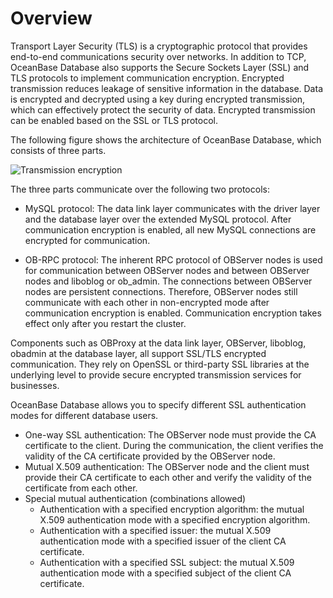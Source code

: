 # Overview

Transport Layer Security (TLS) is a cryptographic protocol that provides end-to-end communications security over networks. In addition to TCP, OceanBase Database also supports the Secure Sockets Layer (SSL) and TLS protocols to implement communication encryption. Encrypted transmission reduces leakage of sensitive information in the database. Data is encrypted and decrypted using a key during encrypted transmission, which can effectively protect the security of data. Encrypted transmission can be enabled based on the SSL or TLS protocol. 

The following figure shows the architecture of OceanBase Database, which consists of three parts. 

![Transmission encryption](https://obbusiness-private.oss-cn-shanghai.aliyuncs.com/doc/img/observer-enterprise/V4.2.1/EN_US/700.reference/100.oceanbase-database-concepts/%E5%86%85%E6%A0%B830.png)

The three parts communicate over the following two protocols:

* MySQL protocol: The data link layer communicates with the driver layer and the database layer over the extended MySQL protocol. After communication encryption is enabled, all new MySQL connections are encrypted for communication. 

* OB-RPC protocol: The inherent RPC protocol of OBServer nodes is used for communication between OBServer nodes and between OBServer nodes and liboblog or ob_admin. The connections between OBServer nodes are persistent connections. Therefore, OBServer nodes still communicate with each other in non-encrypted mode after communication encryption is enabled. Communication encryption takes effect only after you restart the cluster. 

Components such as OBProxy at the data link layer, OBServer, liboblog, obadmin at the database layer, all support SSL/TLS encrypted communication. They rely on OpenSSL or third-party SSL libraries at the underlying level to provide secure encrypted transmission services for businesses. 

OceanBase Database allows you to specify different SSL authentication modes for different database users. 

* One-way SSL authentication: The OBServer node must provide the CA certificate to the client. During the communication, the client verifies the validity of the CA certificate provided by the OBServer node. 
* Mutual X.509 authentication: The OBServer node and the client must provide their CA certificate to each other and verify the validity of the certificate from each other. 
* Special mutual authentication (combinations allowed)
   * Authentication with a specified encryption algorithm: the mutual X.509 authentication mode with a specified encryption algorithm. 
   * Authentication with a specified issuer: the mutual X.509 authentication mode with a specified issuer of the client CA certificate. 
   * Authentication with a specified SSL subject: the mutual X.509 authentication mode with a specified subject of the client CA certificate. 
